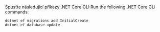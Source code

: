 
<span data-ttu-id="3e2fe-101">Spusťte následující příkazy .NET Core CLI:</span><span class="sxs-lookup"><span data-stu-id="3e2fe-101">Run the following .NET Core CLI commands:</span></span>

```dotnetcli
dotnet ef migrations add InitialCreate
dotnet ef database update
```
